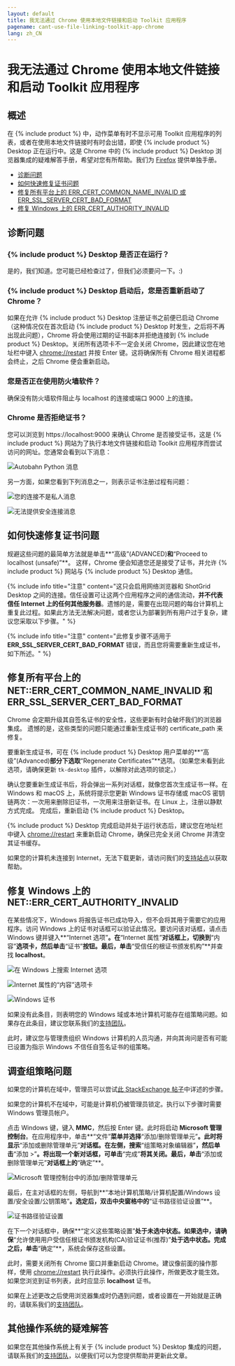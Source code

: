 ```yaml
---
layout: default
title: 我无法通过 Chrome 使用本地文件链接和启动 Toolkit 应用程序
pagename: cant-use-file-linking-toolkit-app-chrome
lang: zh_CN
---
```


# 我无法通过 Chrome 使用本地文件链接和启动 Toolkit 应用程序

## 概述

在 {% include product %} 中，动作菜单有时不显示可用 Toolkit 应用程序的列表，或者在使用本地文件链接时有时会出错，即使 {% include product %} Desktop 正在运行中。这是 Chrome 中的 {% include product %} Desktop 浏览器集成的疑难解答手册，希望对您有所帮助。我们为 [Firefox](./cant-use-file-linking-toolkit-app-firefox.md) 提供单独手册。

- [诊断问题](#diagnosing-the-issue)
- [如何快速修复证书问题](#how-to-quickly-fix-certificate-issues)
- [修复所有平台上的 ERR_CERT_COMMON_NAME_INVALID 或 ERR_SSL_SERVER_CERT_BAD_FORMAT](#fixing-neterr_cert_common_name_invalid-and-err_ssl_server_cert_bad_format-on-all-platforms)
- [修复 Windows 上的 ERR_CERT_AUTHORITY_INVALID](#fixing-neterr_cert_authority_invalid-on-windows)

## 诊断问题

### {% include product %} Desktop 是否正在运行？

是的，我们知道。您可能已经检查过了，但我们必须要问一下。:)

### {% include product %} Desktop 启动后，您是否重新启动了 Chrome？

如果在允许 {% include product %} Desktop 注册证书之前便已启动 Chrome（这种情况仅在首次启动 {% include product %} Desktop 时发生，之后将不再出现此问题），Chrome 将会使用过期的证书副本并拒绝连接到 {% include product %} Desktop。关闭所有选项卡不一定会关闭 Chrome，因此建议您在地址栏中键入 [chrome://restart](chrome://restart/) 并按 Enter 键。这将确保所有 Chrome 相关进程都会终止，之后 Chrome 便会重新启动。

### 您是否正在使用防火墙软件？

确保没有防火墙软件阻止与 localhost 的连接或端口 9000 上的连接。

### Chrome 是否拒绝证书？

您可以浏览到 https://localhost:9000 来确认 Chrome 是否接受证书，这是 {% include product %} 网站为了执行本地文件链接和启动 Toolkit 应用程序而尝试访问的网址。您通常会看到以下消息：

![Autobahn Python 消息](images/autobahn-python.png)

另一方面，如果您看到下列消息之一，则表示证书注册过程有问题： 

![您的连接不是私人消息](images/your-connection-is-not-private-chrome.png)

![无法提供安全连接消息](images/cant-provide-sceure-connection-chrome.png)

## 如何快速修复证书问题

规避这些问题的最简单方法就是单击**“高级”(ADVANCED)**和**“Proceed to localhost (unsafe)”**。 这样，Chrome 便会知道您还是接受了证书，并允许 {% include product %} 网站与 {% include product %} Desktop 通信。

{% include info title="注意" content="这只会启用网络浏览器和 ShotGrid Desktop 之间的连接。信任设置可让这两个应用程序之间的通信流动，**并不代表信任 Internet 上的任何其他服务器**。遗憾的是，需要在出现问题的每台计算机上重复此过程。如果此方法无法解决问题，或者您认为部署到所有用户过于复杂，建议您采取以下步骤。" %}

{% include info title="注意" content="此修复步骤不适用于 **ERR_SSL_SERVER_CERT_BAD_FORMAT** 错误，而且您将需要重新生成证书，如下所述。" %}

## 修复所有平台上的 NET::ERR_CERT_COMMON_NAME_INVALID 和 ERR_SSL_SERVER_CERT_BAD_FORMAT

Chrome 会定期升级其自签名证书的安全性，这些更新有时会破坏我们的浏览器集成。 遗憾的是，这些类型的问题只能通过重新生成证书的 certificate_path 来修复。

要重新生成证书，可在 {% include product %} Desktop 用户菜单的**“高级”(Advanced)**部分下选取**“Regenerate Certificates”**选项。（如果您未看到此选项，请确保更新 `tk-desktop` 插件，以解除对此选项的锁定。）

确认您要重新生成证书后，将会弹出一系列对话框，就像您首次生成证书一样。在 Windows 和 macOS 上，系统将提示您更新 Windows 证书存储或 macOS 密钥链两次：一次用来删除旧证书，一次用来注册新证书。在 Linux 上，注册以静默方式完成。 完成后，重新启动 {% include product %} Desktop。

{% include product %} Desktop 完成启动并处于运行状态后，建议您在地址栏中键入 [chrome://restart](chrome://restart/) 来重新启动 Chrome，确保已完全关闭 Chrome 并清空其证书缓存。

如果您的计算机未连接到 Internet，无法下载更新，请访问我们的[支持站点](https://knowledge.autodesk.com/zh-hans/contact-support)以获取帮助。

## 修复 Windows 上的 NET::ERR_CERT_AUTHORITY_INVALID

在某些情况下，Windows 将报告证书已成功导入，但不会将其用于需要它的应用程序。访问 Windows 上的证书对话框可以验证此情况。要访问该对话框，请点击 Windows 键并键入**“Internet 选项”**。在**“Internet 属性”**对话框上，切换到**“内容”**选项卡，然后单击**“证书”**按钮。最后，单击**“受信任的根证书颁发机构”**并查找 **localhost**。

![在 Windows 上搜索 Internet 选项](images/windows-search-internet-options.png)

![Internet 属性的“内容”选项卡](images/windows-internet-properties.png)

![Windows 证书](images/windows-certificates.png)

如果没有此条目，则表明您的 Windows 域或本地计算机可能存在组策略问题。如果存在此条目，建议您联系我们的[支持团队](https://support.shotgunsoftware.com/hc/requests/new)。

此时，建议您与管理贵组织 Windows 计算机的人员沟通，并向其询问是否有可能已设置为指示 Windows 不信任自签名证书的组策略。

## 调查组策略问题

如果您的计算机在域中，管理员可以尝试[此 StackExchange 帖子](https://superuser.com/questions/145394/windows-7-will-not-install-a-root-certificate/642812#642812)中详述的步骤。

如果您的计算机不在域中，可能是计算机仍被管理员锁定。执行以下步骤时需要 Windows 管理员帐户。

点击 Windows 键，键入 **MMC**，然后按 Enter 键。此时将启动 **Microsoft 管理控制台**。在应用程序中，单击**“文件”**菜单并选择**“添加/删除管理单元”**。此时将显示**“添加或删除管理单元”**对话框。在左侧，搜索**“组策略对象编辑器”**，然后单击**“添加 >”**。将出现一个新对话框，可单击**“完成”**将其关闭。最后，单击**“添加或删除管理单元”**对话框上的**“确定”**。

![Microsoft 管理控制台中的添加/删除管理单元](images/microsoft-management-console.png)

最后，在主对话框的左侧，导航到**“本地计算机策略/计算机配置/Windows 设置/安全设置/公钥策略”**。选定后，双击中央窗格中的**“证书路径验证设置”**。

![证书路径验证设置](images/certificate-path-valiation-settings.png)

在下一个对话框中，确保**“定义这些策略设置”**处于未选中状态。如果选中，请确保**“允许使用用户受信任根证书颁发机构(CA)验证证书(推荐)”**处于选中状态。完成之后，单击**“确定”**，系统会保存这些设置。

此时，需要关闭所有 Chrome 窗口并重新启动 Chrome。建议像前面的操作那样，使用 [chrome://restart](chrome://restart) 执行此操作。必须执行此操作，所做更改才能生效。如果您浏览到证书列表，此时应显示 **localhost** 证书。

如果在上述更改之后使用浏览器集成时仍遇到问题，或者设置在一开始就是正确的，请联系我们的[支持团队](https://support.shotgunsoftware.com/hc/requests/new)。

## 其他操作系统的疑难解答

如果您在其他操作系统上有关于 {% include product %} Desktop 集成的问题，请联系我们的[支持团队](https://support.shotgunsoftware.com/hc/zh-cn/requests/new)，以便我们可以为您提供帮助并更新此文章。